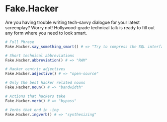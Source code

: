 # Fake.Hacker
Are you having trouble writing tech-savvy dialogue for your latest screenplay?
Worry not! Hollywood-grade technical talk is ready to fill out any form where you need to look smart.
```julia
# Full Phrase
Fake.Hacker.say_something_smart() # => "Try to compress the SQL interface, maybe it will program the back-end hard drive!"

# Short technical abbreviations
Fake.Hacker.abbreviation() # => "RAM"

# Hacker centric adjectives
Fake.Hacker.adjective() # => "open-source"

# Only the best hacker related nouns
Fake.Hacker.noun() # => "bandwidth"

# Actions that hackers take
Fake.Hacker.verb() # => "bypass"

# Verbs that end in -ing
Fake.Hacker.ingverb() # => "synthesizing"
```
